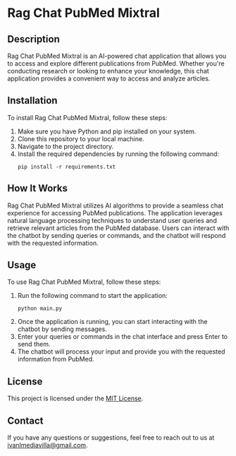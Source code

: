 # Rag Chat PubMed Mixtral

## Description
Rag Chat PubMed Mixtral is an AI-powered chat application that allows you to access and explore different publications from PubMed. Whether you're conducting research or looking to enhance your knowledge, this chat application provides a convenient way to access and analyze articles.

## Installation
To install Rag Chat PubMed Mixtral, follow these steps:

1. Make sure you have Python and pip installed on your system.
2. Clone this repository to your local machine.
3. Navigate to the project directory.
4. Install the required dependencies by running the following command:
    ```shell
    pip install -r requirements.txt
    ```

## How It Works
Rag Chat PubMed Mixtral utilizes AI algorithms to provide a seamless chat experience for accessing PubMed publications. The application leverages natural language processing techniques to understand user queries and retrieve relevant articles from the PubMed database. Users can interact with the chatbot by sending queries or commands, and the chatbot will respond with the requested information.

## Usage
To use Rag Chat PubMed Mixtral, follow these steps:

1. Run the following command to start the application:
    ```shell
    python main.py
    ```
2. Once the application is running, you can start interacting with the chatbot by sending messages.
3. Enter your queries or commands in the chat interface and press Enter to send them.
4. The chatbot will process your input and provide you with the requested information from PubMed.

## License
This project is licensed under the [MIT License](./license).

## Contact
If you have any questions or suggestions, feel free to reach out to us at [ivanlmediavilla@gmail.com](mailto:ivanlmediavilla@gmail.com).
